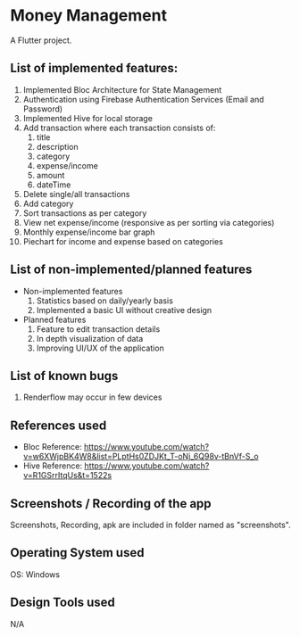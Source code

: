 # Money Management 

A Flutter project.

## List of implemented features:
1. Implemented Bloc Architecture for State Management
2. Authentication using Firebase Authentication Services (Email and Password)
3. Implemented Hive for local storage
4. Add transaction where each transaction consists of:
    1. title
    2. description
    3. category
    4. expense/income
    5. amount
    6. dateTime
5. Delete single/all transactions
6. Add category
7. Sort transactions as per category
8. View net expense/income (responsive as per sorting via categories)
9. Monthly expense/income bar graph
10. Piechart for income and expense based on categories

## List of non-implemented/planned features
* Non-implemented features
    1. Statistics based on daily/yearly basis
    2. Implemented a basic UI without creative design
* Planned features
    1. Feature to edit transaction details
    2. In depth visualization of data
    3. Improving UI/UX of the application

## List of known bugs
1. Renderflow may occur in few devices

## References used
* Bloc Reference: https://www.youtube.com/watch?v=w6XWjpBK4W8&list=PLptHs0ZDJKt_T-oNj_6Q98v-tBnVf-S_o
* Hive Reference: https://www.youtube.com/watch?v=R1GSrrItqUs&t=1522s

## Screenshots / Recording of the app
Screenshots, Recording, apk are included in folder named as "screenshots".

## Operating System used
OS: Windows

## Design Tools used
N/A
 
 
